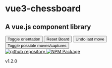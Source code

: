 <script setup>
import { ref, watch, onMounted } from 'vue';
import { useData } from 'vitepress';
import { TheChessboard } from '../dist/vue3-chessboard';

const theme = useData();
const svgPath = ref(null);

function setSvgPath() {
  if (theme.isDark.value) {
    svgPath.value = '/vue3-chessboard/github-mark-white.svg';
  } else {
    svgPath.value = '/vue3-chessboard/github-mark.svg';
  }
}

onMounted(() => {
  setSvgPath();
});

watch(theme.isDark, () => {
  setSvgPath();
});

let boardAPI;

function handleCheckmate(isMated) {
  if (isMated === 'w') {
    alert('Black wins!');
  } else {
    alert('White wins!');
  }
  boardAPI?.resetBoard();
}

function handleCheck(isChecked) {
  console.log(isChecked)
  if (isChecked === 'w') {
    alert('White is in check!');
  } else {
    alert('Black is in check!');
  }
}

</script>

# vue3-chessboard

## A vue.js component library

<div class="chessboard">
  <div class="buttons">
    <button @click="boardAPI.toggleOrientation">
      Toggle orientation
    </button>
    <button @click="boardAPI.resetBoard">
      Reset Board
    </button>
    <button @click="boardAPI.undoLastMove">
      Undo last move
    </button>
    <button @click="boardAPI.toggleMoves">
      Toggle possible moves/captures
    </button>
  </div>
  <TheChessboard
    @board-created="(api) => (boardAPI = api)"
    @checkmate="handleCheckmate"
    @check="handleCheck"
  />
</div>

<div class="svg-container">
  <a v-show="theme.isDark" href="https://github.com/qwerty084/vue3-chessboard" target="_blank" rel="noreferrer">
    <img :src="svgPath" alt="github repository" title="GitHub Repository" />
  </a>
  <a href="https://www.npmjs.com/package/vue3-chessboard" target="_blank" rel="noreferrer" >
    <img src="/npm.svg" alt="NPM Package" title="NPM Package" class="npm-svg" />
  </a>
</div>

<p class="version-number">v1.2.0</p>

